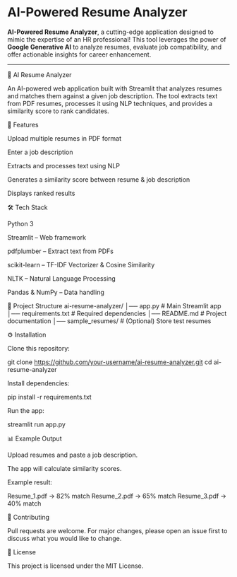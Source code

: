 # AI-Powered Resume Analyzer  

**AI-Powered Resume Analyzer**, a cutting-edge application designed to mimic the expertise of an HR professional! This tool leverages the power of **Google Generative AI** to analyze resumes, evaluate job compatibility, and offer actionable insights for career enhancement.  

---

📄 AI Resume Analyzer

An AI-powered web application built with Streamlit that analyzes resumes and matches them against a given job description. The tool extracts text from PDF resumes, processes it using NLP techniques, and provides a similarity score to rank candidates.

🚀 Features

Upload multiple resumes in PDF format

Enter a job description

Extracts and processes text using NLP

Generates a similarity score between resume & job description

Displays ranked results

🛠️ Tech Stack

Python 3

Streamlit – Web framework

pdfplumber – Extract text from PDFs

scikit-learn – TF-IDF Vectorizer & Cosine Similarity

NLTK – Natural Language Processing

Pandas & NumPy – Data handling

📂 Project Structure
ai-resume-analyzer/
│── app.py                # Main Streamlit app
│── requirements.txt      # Required dependencies
│── README.md             # Project documentation
│── sample_resumes/       # (Optional) Store test resumes

⚙️ Installation

Clone this repository:

git clone https://github.com/your-username/ai-resume-analyzer.git
cd ai-resume-analyzer


Install dependencies:

pip install -r requirements.txt


Run the app:

streamlit run app.py

📊 Example Output

Upload resumes and paste a job description.

The app will calculate similarity scores.

Example result:

Resume_1.pdf → 82% match
Resume_2.pdf → 65% match
Resume_3.pdf → 40% match

🤝 Contributing

Pull requests are welcome. For major changes, please open an issue first to discuss what you would like to change.

📜 License

This project is licensed under the MIT License.

